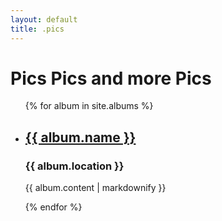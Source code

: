 ```yaml
---
layout: default
title: .pics
---
```

<h1>Pics Pics and more Pics</h1>

<ul>
    {% for album in site.albums %}
    <li>
        <h2><a href="{{ album.url }}">{{ album.name }}</a></h2>
        <h3>{{ album.location }}</h3>
        <p>{{ album.content | markdownify }}</p>
    </li>
    {% endfor %}
</ul>